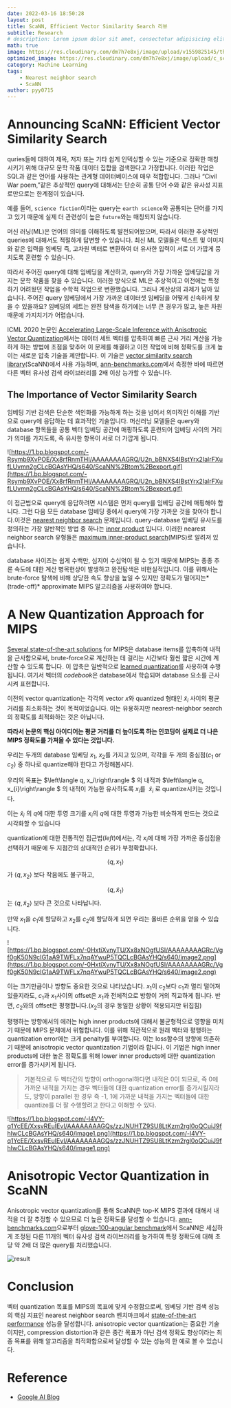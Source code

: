 ```yaml
---
date: 2022-03-16 18:50:28
layout: post
title: ScaNN, Efficient Vector Similarity Search 리뷰
subtitle: Research
# description: Lorem ipsum dolor sit amet, consectetur adipisicing elit, sed do eiusmod tempor incididunt ut labore et dolore magna aliqua.
math: true
image: https://res.cloudinary.com/dm7h7e8xj/image/upload/v1559825145/theme16_o0seet.jpg
optimized_image: https://res.cloudinary.com/dm7h7e8xj/image/upload/c_scale,w_380/v1559825145/theme16_o0seet.jpg
category: Machine Learning
tags:
    - Nearest neighbor search
    - ScaNN
author: pyy0715
---
```


# Announcing ScaNN: Efficient Vector Similarity Search

quries들에 대하여 제목, 저자 또는 기타 쉽게 인덱싱할 수 있는 기준으로 정확한 매칭시키기 위해 대규모 문학 작품 데이터 집합을 검색한다고 가정합니다. 이러한 작업은 SQL과 같은 언어를 사용하는 관계형 데이터베이스에 매우 적합합니다. 그러나 “Civil War poem,”같은 추상적인 query에 대해서는 단순히 공통 단어 수와 같은 유사성 지표로만으로는 한계점이 있습니다.

예를 들어, `science fiction`이라는 query는 `earth science`와 공통되는 단어를 가지고 있기 때문에 실제 더 관련성이 높은 `future`와는 매칭되지 않습니다.

머신 러닝(ML)은 언어의 의미를 이해하도록 발전되어왔으며, 따라서 이러한 추상적인 queries에 대해서도 적절하게 답변할 수 있습니다. 최신 ML 모델들은 텍스트 및 이미지와 같은 입력을 임베딩 즉, 고차원 벡터로 변환하여 더 유사한 입력이 서로 더 가깝게 뭉치도록 훈련할 수 있습니다. 

따라서 주어진 query에 대해 임베딩을 계산하고, query와 가장 가까운 임베딩값을 가지는 문학 작품을 찾을 수 있습니다. 이러한 방식으로 ML은 추상적이고 이전에는 특정하기 어려웠던 작업을 수학적 작업으로 변환했습니다. 그러나 계산상의 과제가 남아 있습니다. 주어진 query 임베딩에서 가장 가까운 데이터셋 임베딩을 어떻게 신속하게 찾을 수 있을까요? 임베딩의 세트는 완전 탐색을 하기에는 너무 큰 경우가 많고, 높은 차원 때문에 가지치기가 어렵습니다.

ICML 2020 논문인 [Accelerating Large-Scale Inference with Anisotropic Vector Quantization](https://arxiv.org/abs/1908.10396)에서는 데이터 세트 벡터를 압축하여 빠른 근사 거리 계산을 가능하게 하는 방법에 초점을 맞추어 이 문제를 해결하고 이전 작업에 비해 정확도를 크게 높이는 새로운 압축 기술을 제안합니다. 이 기술은 [vector similarity search library](https://github.com/google-research/google-research/tree/master/scann)(ScaNN)에서 사용 가능하며, [ann-benchmarks.com](http://ann-benchmarks.com/)에서 측정한 바에 따르면 다른 벡터 유사성 검색 라이브러리를 2배 이상 능가할 수 있습니다.

## The Importance of Vector Similarity Search

임베딩 기반 검색은 단순한 색인화를 가능하게 하는 것을 넘어서 의미적인 이해를 기반으로 query에 응답하는 데 효과적인 기술입니다. 머신러닝 모델들은 query와 database 항목들을 공통 벡터 임베딩 공간에 매핑하도록 훈련되어 임베딩 사이의 거리가 의미를 가지도록, 즉 유사한 항목이 서로 더 가깝게 됩니다.

![https://1.bp.blogspot.com/-Rsymb9XvPOE/Xx8rfRnmTHI/AAAAAAAAGRQ/U2n_bBNXS4IBstYrx2IalrFXufLUvmn2gCLcBGAsYHQ/s640/ScaNN%2Btom%2Bexport.gif](https://1.bp.blogspot.com/-Rsymb9XvPOE/Xx8rfRnmTHI/AAAAAAAAGRQ/U2n_bBNXS4IBstYrx2IalrFXufLUvmn2gCLcBGAsYHQ/s640/ScaNN%2Btom%2Bexport.gif)

이 접근법으로 query에 응답하려면 시스템은 먼저 query를 임베딩 공간에 매핑해야 합니다. 그런 다음 모든 database 임베딩 중에서 query에 가장 가까운 것을 찾아야 합니다.이것은 [nearest neighbor search](https://en.wikipedia.org/wiki/Nearest_neighbor_search)
문제입니다. query-database 임베딩 유사도를 정의하는 가장 일반적인 방법 중 하나는 [inner product](https://en.wikipedia.org/wiki/Dot_product) 입니다. 이러한 nearest neighbor search  유형들은 [maximum inner-product search](https://papers.nips.cc/paper/5329-asymmetric-lsh-alsh-for-sublinear-time-maximum-inner-product-search-mips.pdf)(MIPS)로 알려져 있습니다.

database 사이즈는 쉽게 수백만, 심지어 수십억이 될 수 있기 때문에 MIPS는 종종 추론 속도에 대한 계산 병목현상이 발생하고 완전탐색은 비현실적입니다. 이를 위해서는 brute-force 탐색에 비해 상당한 속도 향상을 높일 수 있지만 정확도가 떨어지는*(trade-off)* approximate MIPS 알고리즘을 사용하여야 합니다. 

# **A New Quantization Approach for MIPS**

[Several state-of-the-art solutions](https://github.com/erikbern/ann-benchmarks#evaluated) for MIPS은 database items를 압축하여 내적을 근사함으로써, brute-force으로 계산하는 데 걸리는 시간보다 훨씬 짧은 시간에 계산할 수 있도록 합니다. 이 압축은 일반적으로 [learned quantization](https://en.wikipedia.org/wiki/Vector_quantization)를 사용하여 수행됩니다. 여기서 벡터의 *codebook*은 database에서 학습되며 database 요소를 근사시켜 표현합니다.

이전의 vector quantization는 각각의 vector $x$와 quantized 형태인 $\tilde{x}_{i}$ 사이의 평균 거리를 최소화하는 것이 목적이었습니다. 이는 유용하지만 nearest-neighbor search의 정확도를 최적화하는 것은 아닙니다.

**따라서 논문의 핵심 아이디어는 평균 거리를 더 높이도록 하는 인코딩이 실제로 더 나은 MIPS 정확도를 가져올 수 있다는 것입니다.**

우리는 두개의 database 임베딩 $x_1$, $x_2$를 가지고 있으며, 각각을 두 개의 중심점($c_1$ or $c_2$) 중 하나로 quantize해야 한다고 가정해봅시다. 

우리의 목표는 $\left\langle q, x_i\right\rangle $ 의 내적과 $\left\langle q, x_{i}\right\rangle $ 의 내적이 가능한 유사하도록  $x_{i}$를  $\tilde{x}_{i}$ 로 quantize시키는 것입니다. 

이는 $\tilde{x}_{i}$ 의 $q$에 대한 투영 크기를 $x_i$의 $q$에 대한 투영과 가능한 비슷하게 만드는 것으로 시각화할 수 있습니다

quantization에 대한 전통적인 접근법(*left*)에서는, 각 $x_i$에 대해 가장 가까운 중심점을 선택하기 때문에 두 지점간의 상대적인 순위가 부정확합니다.

$$\left\langle q, x_{1}\right\rangle$$가 $\left\langle q, x_{2}\right\rangle$ 보다 작음에도 불구하고, 

$$\left\langle q, \tilde{x}_{1}\right\rangle$$는 $\left\langle q, \tilde{x}_{2}\right\rangle$ 보다 큰 것으로 나타납니다.

만약 $x_1$을 $c_1$에 할당하고 $x_2$를 $c_2$에 할당하게 되면 우리는 올바른 순위을 얻을 수 있습니다.

![https://1.bp.blogspot.com/-0HxtiXvnyTU/Xx8xNOgfUSI/AAAAAAAAGRc/Vgf0gK50N9cIG1aA9TWFLx7nqAYwuP5TQCLcBGAsYHQ/s640/image2.png](https://1.bp.blogspot.com/-0HxtiXvnyTU/Xx8xNOgfUSI/AAAAAAAAGRc/Vgf0gK50N9cIG1aA9TWFLx7nqAYwuP5TQCLcBGAsYHQ/s640/image2.png)

이는 크기만큼이나 방향도 중요한 것으로 나타났습니다. $x_1$이 $c_2$보다 $c_1$과 멀리 떨어져있을지라도, $c_1$과 $x_1$사이의 offset은 $x_1$과 전체적으로 방향이 거의 직교하게 됩니다. 반면, $c_2$와의 offset은 평행합니다.($x_2$의 경우 동일한 상황이 적용되지만 뒤집힘)

평행하는 방향에서의 에러는 high inner products에 대해서 불균형적으로 영향을 미치기 때문에 MIPS 문제에서 위험합니다. 이를 위해 직관적으로 원래 벡터와 평행하는 quantization error에는 크게 penalty를 부여합니다. 이는 loss함수의 방향에 의존하기 때문에  anisotropic vector quantization 기법이라 합니다. 이 기법은 high inner products에 대한 높은 정확도를 위해  lower inner products에 대한 quantization error를 증가시키게 됩니다. 

> 기본적으로 두 벡터간의 방향이 orthogonal하다면 내적은 0이 되므로, 즉 0에 가까운 내적을 가지는 경우 벡터들에 대한 quantization error를 증가시킬지라도, 방향이 parallel 한 경우 즉 -1, 1에 가까운 내적을 가지는 벡터들에 대한 quantize를 더 잘 수행할려고 한다고 이해할 수 있다.

![https://1.bp.blogspot.com/-l4VY-q1YcEE/XxsvREuIEvI/AAAAAAAAGQs/zzJNUHTZ9SU8LtKzm2rgl0oQCuiJ9fhIwCLcBGAsYHQ/s640/image1.png](https://1.bp.blogspot.com/-l4VY-q1YcEE/XxsvREuIEvI/AAAAAAAAGQs/zzJNUHTZ9SU8LtKzm2rgl0oQCuiJ9fhIwCLcBGAsYHQ/s640/image1.png)

# Anisotropic Vector Quantization in ScaNN

Anisotropic vector quantization를 통해 ScaNN은  top-K MIPS 결과에 대해서 내적을 더 잘 추정할 수 있으므로 더 높은 정확도를 달성할 수 있습니다.  [ann-benchmarks.com](http://ann-benchmarks.com/)으로부터 [glove-100-angular benchmark](http://ann-benchmarks.com/glove-100-angular_10_angular.html)에서 ScaNN은 세심하게 조정된 다른 11개의 벡터 유사성 검색 라이브러리를 능가하여 특정 정확도에 대해 초당 약 2배 더 많은 query를 처리했습니다.

![result](https://1.bp.blogspot.com/--mbMV8fQY28/XxsvbGL_l-I/AAAAAAAAGQ0/Br9B3XGnBa07barUxC4XTi8hSDxYzwAEgCLcBGAsYHQ/s640/image5.png)

# Conclusion

벡터 quantization 목표를 MIPS의 목표에 맞게 수정함으로써, 임베딩 기반 검색 성능의 핵심 지표인 nearest neighbor search 벤치마크에서 [state-of-the-art performance](http://ann-benchmarks.com/) 성능을 달성합니다. anisotropic vector quantization는 중요한 기술이지만, compression distortion과 같은 중간 목표가 아닌 검색 정확도 향상이라는 최종 목표를 위해 알고리즘을 최적화함으로써 달성할 수 있는 성능의 한 예로 볼 수 있습니다.


# Reference 
- [Google AI Blog](https://ai.googleblog.com/2020/07/announcing-scann-efficient-vector.html)